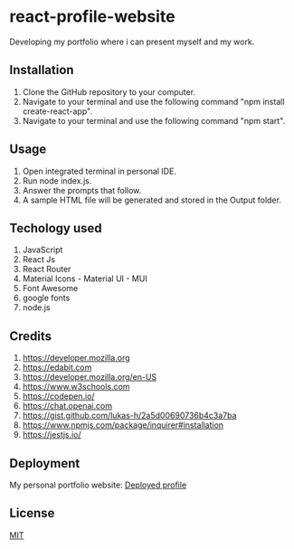 
# react-profile-website
Developing my portfolio where i can present myself and my work.




## Installation

1. Clone the GitHub repository to your computer.
2. Navigate to your terminal and use the following command "npm install create-react-app".
3. Navigate to your terminal and use the following command "npm start".


    
## Usage
1. Open integrated terminal in personal IDE.
2. Run node index.js.
3. Answer the prompts that follow.
4. A sample HTML file will be generated and stored in the Output folder.




## Techology used 

1. JavaScript
2. React Js
3. React Router
4. Material Icons - Material UI - MUI
5. Font Awesome
6. google fonts
7. node.js


## Credits

1. https://developer.mozilla.org
2. https://edabit.com
3. https://developer.mozilla.org/en-US
4. https://www.w3schools.com
5. https://codepen.io/
6. https://chat.openai.com
7. https://gist.github.com/lukas-h/2a5d00690736b4c3a7ba
8. https://www.npmjs.com/package/inquirer#installation
9. https://jestjs.io/


## Deployment 

My personal portfolio website: [Deployed profile](https://yusuf-dev-portfolio.netlify.app/)


## License

[MIT](https://choosealicense.com/licenses/mit/)


